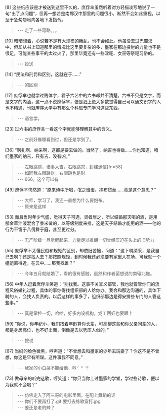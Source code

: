 
[8] 这些纸应该是才被送到这里不久的，庶俘芈虽然听着对方轻描淡写地说了一句“出了点问题”，但再一想若是南郑汉中那里的问题很小，断然不会如此重视，以至于急匆匆地向各地下发指令。
>--- 走了一些弯路。。。<br>

[10] 暗暗想着，心说若不是有大规模的叛乱，也不会如此。他虽没去过巴蜀汉中，但却从书上知道那里的情况比这里要复杂的多，墨家在那边投射的力量也不是很足，可能某些事干的太过火了，那里毕竟还有一些淫祀、女巫等祭祀习俗的。
>--- 投送<br>

[14] “民法和刑罚和区别，这就在于……”
>--- 的区别<br>

[17] 庶俘芈也就学过贱体字，君子六艺中的六书却并不清楚。六书不只是文字，而是文字的内涵，这一点不说庶俘芈，便是泗上绝大多数觉得自己可以通文识字的人也不精通，也就庠序大学中有那么个科班专门学习这些东西。
>--- 语言学。<br>

[23] 过六书的庶俘芈一看这个字就能够理解其中的含义。
>--- 之前好像哪看到过，但还是学到了。<br>

[36] “聘礼啊、纳采啊，这都是要去做的。当然了，纳吉也得做……你也知道，咱们墨家的纳吉，只有吉、没有凶。”
>--- 左眼跳财，诸事大吉，右眼跳灾，封建迷信[fn=58]<br>
>--- 如同我左眼跳财，右眼跳也是财<br>
>--- 666，这个可以有<br>

[49] 庶俘芈愕然道：“原来诗中所唱，氓之蚩蚩，抱布贸丝……竟是这个意思？”
>--- 大师，学习了，我还一直想为什么要抱布。<br>
>--- 原来是这样<br>

[53] 而且当时年少气盛，觉得天子可选，贤者居之，所以结婚那天喝的酒，是用郁金草汁液混合了黍米做的，以等级制度来推，这是天子结婚才能用的酒——他的行为不啻于八佾舞于庭，甚至更过分。
>--- 无产阶级一旦觉醒起来，力量足以推翻一切曾经压迫在头上的旧势力<br>

[55] 庶俘芈不太懂民俗和规矩的区别，却依旧苦恼，问道：“这下聘纳采，是我自己去啊？还是找人去？那按照规矩，到时候我还必须要有家里人在场，可我就一个姐姐离得近，在云中……那我找谁？”
>--- 今年五月就结婚了，看的很有感触，虽然和作者菌想说的南辕北辙。<br>

[56] 中年人逗着庶俘芈笑道：“别找我。这事不关宣义部管，我也就管管你们的流程风俗婚礼过程，具体的事你得找组织部的人给你办。我会和那边沟通的，具体下聘的人，会找人负责的。以后这样的事多了，组织部那边是得安排些专门的人管这些事。”
>--- 真是掌控一切，哈哈，好多内设机构，党工团妇也要跟上<br>

[59] “你说，你年纪小，我们按着年龄算你长辈，可高柳这些和你父亲同辈的人，都是身居高位，也不好出面，倒像是去以势压人似的。”
>--- 按说<br>

[67] 当妈的脸色微黑，哼声道：“不曾想去和墨家的少年去玩耍了？你这不是不曾想，你这是早有所谋。这件事我不同意。”
>--- 我家的小白菜不能给他，哼╯^╰!<br>

[73] 做母亲的听完这歌，哼笑道：“你只当你上过墨家的学堂，学过些诗歌，便以为我就不会唱？”
>--- 仿佛走入了阿三哥的电影里面，在配上舞蹈的话<br>
>--- 你们不要再打了.gif
要打去练歌室打.jpg<br>
>--- 姜还是老的辣？<br>
